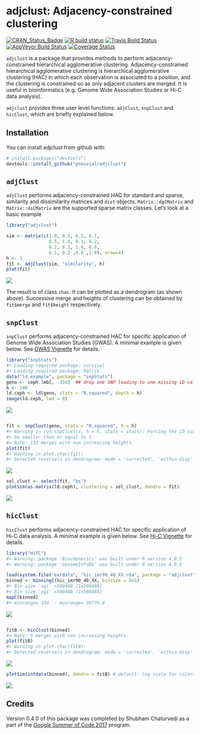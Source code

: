
# adjclust: Adjacency-constrained clustering

[![CRAN\_Status\_Badge](http://www.r-pkg.org/badges/version/adjclust)](https://cran.r-project.org/package=adjclust)
[![R build
status](https://github.com/pneuvial/adjclust/workflows/R-CMD-check/badge.svg)](https://github.com/pneuvial/adjclust/actions)
[![Travis Build
Status](https://travis-ci.org/pneuvial/adjclust.svg?branch=develop)](https://travis-ci.org/pneuvial/adjclust)
[![AppVeyor Build
Status](https://ci.appveyor.com/api/projects/status/github/pneuvial/adjclust?branch=develop&svg=true)](https://ci.appveyor.com/project/pneuvial/adjclust)
[![Coverage
Status](https://img.shields.io/codecov/c/github/pneuvial/adjclust/develop.svg)](https://codecov.io/github/pneuvial/adjclust/branch/develop)

`adjclust` is a package that provides methods to perform
adjacency-constrained hierarchical agglomerative clustering.
Adjacency-constrained hierarchical agglomerative clustering is
hierarchical agglomerative clustering (HAC) in which each observation is
associated to a position, and the clustering is constrained so as only
adjacent clusters are merged. It is useful in bioinformatics
(e.g. Genome Wide Association Studies or Hi-C data analysis).

`adjclust` provides three user level functions: `adjClust`, `snpClust`
and `hicClust`, which are briefly explained below.

## Installation

You can install adjclust from github with:

``` r
# install.packages("devtools")
devtools::install_github("pneuvial/adjclust")
```

## `adjClust`

`adjClust` performs adjacency-constrained HAC for standard and sparse,
similarity and dissimilarity matrices and `dist` objects.
`Matrix::dgCMatrix` and `Matrix::dsCMatrix` are the supported sparse
matrix classes. Let’s look at a basic example

``` r
library("adjclust")

sim <- matrix(c(1.0, 0.5, 0.2, 0.1,
                0.5, 1.0, 0.1, 0.2,
                0.2, 0.1, 1.0, 0.6,
                0.1, 0.2 ,0.6 ,1.0), nrow=4)
h <- 3
fit <- adjClust(sim, "similarity", h)
plot(fit)
```

![](man/figures/README-adjClust-1.png)<!-- -->

The result is of class `chac`. It can be plotted as a dendrogram (as
shown above). Successive merge and heights of clustering can be obtained
by `fit$merge` and `fit$height` respectively.

## `snpClust`

`snpClust` performs adjacency-constrained HAC for specific application
of Genome Wide Association Studies (GWAS). A minimal example is given
below. See [GWAS Vignette](vignettes/snpClust.Rmd) for details.

``` r
library("snpStats")
#> Loading required package: survival
#> Loading required package: Matrix
data("ld.example", package = "snpStats")
geno <- ceph.1mb[, -316]  ## drop one SNP leading to one missing LD value
h <- 100
ld.ceph <- ld(geno, stats = "R.squared", depth = h)
image(ld.ceph, lwd = 0)
```

![](man/figures/README-snpClust-1.png)<!-- -->

``` r

fit <- snpClust(geno, stats = "R.squared", h = h)
#> Warning in run.snpClust(x, h = h, stats = stats): Forcing the LD similarity to
#> be smaller than or equal to 1
#> Note: 133 merges with non increasing heights.
plot(fit)
#> Warning in plot.chac(fit): 
#> Detected reversals in dendrogram: mode = 'corrected', 'within-disp' or 'total-disp' might be more relevant.
```

![](man/figures/README-snpClust-2.png)<!-- -->

``` r
sel_clust <- select(fit, "bs")
plotSim(as.matrix(ld.ceph), clustering = sel_clust, dendro = fit)
```

![](man/figures/README-snpClust-3.png)<!-- -->

## `hicClust`

`hicClust` performs adjacency-constrained HAC for specific application
of Hi-C data analysis. A minimal example is given below. See [Hi-C
Vignette](vignettes/hicClust.Rmd) for details.

``` r
library("HiTC")
#> Warning: package 'BiocGenerics' was built under R version 4.0.5
#> Warning: package 'GenomeInfoDb' was built under R version 4.0.5
```

``` r
load(system.file("extdata", "hic_imr90_40_XX.rda", package = "adjclust"))
binned <- binningC(hic_imr90_40_XX, binsize = 5e5)
#> Bin size 'xgi' =500488 [1x500488]
#> Bin size 'ygi' =500488 [1x500488]
mapC(binned)
#> minrange= 104  - maxrange= 36776.8
```

![](man/figures/README-hicClust-1.png)<!-- -->

``` r

fitB <- hicClust(binned)
#> Note: 5 merges with non increasing heights.
plot(fitB)
#> Warning in plot.chac(fitB): 
#> Detected reversals in dendrogram: mode = 'corrected', 'within-disp' or 'total-disp' might be more relevant.
```

![](man/figures/README-hicClust-2.png)<!-- -->

``` r
plotSim(intdata(binned), dendro = fitB) # default: log scale for colors
```

![](man/figures/README-hicClust-3.png)<!-- -->

## Credits

Version 0.4.0 of this package was completed by Shubham Chaturvedi as a
part of the [Google Summer of
Code 2017](https://summerofcode.withgoogle.com/projects/#4961904920363008)
program.
